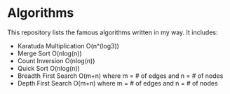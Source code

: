 # Algorithms
This repository lists the famous algorithms written in my way. It includes:
- Karatuda Multiplication O(n^(log3))
- Merge Sort O(nlog(n))
- Count Inversion O(nlog(n))
- Quick Sort O(nlog(n))
- Breadth First Search O(m+n) where m = # of edges and n = # of nodes
- Depth First Search O(m+n) where m = # of edges and n = # of nodes
